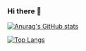 ### Hi there 👋

[![Anurag's GitHub stats](https://github-readme-stats.vercel.app/api?username=Ishibashi-cgp&count_private=true&show_icons=true&theme=tokyonight)](https://github.com/anuraghazra/github-readme-stats)
<!--[![Top Langs](https://github-readme-stats.vercel.app/api/top-langs/?username=Ishibashi-cgp&layout=compact&count_private=true)](https://github.com/anuraghazra/github-readme-stats)-->
[![Top Langs](https://github-readme-stats.vercel.app/api/top-langs/?username=Ishibashi-cgp)](https://github.com/anuraghazra/github-readme-stats)

<!--
**Ishibashi-cgp/Ishibashi-cgp** is a ✨ _special_ ✨ repository because its `README.md` (this file) appears on your GitHub profile.

Here are some ideas to get you started:

- 🔭 I’m currently working on ...
- 🌱 I’m currently learning ...
- 👯 I’m looking to collaborate on ...
- 🤔 I’m looking for help with ...
- 💬 Ask me about ...
- 📫 How to reach me: ...
- 😄 Pronouns: ...
- ⚡ Fun fact: ...
-->

